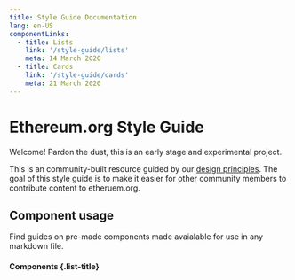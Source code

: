 ```yaml
---
title: Style Guide Documentation
lang: en-US
componentLinks:
  - title: Lists
    link: '/style-guide/lists'
    meta: 14 March 2020
  - title: Cards
    link: '/style-guide/cards'
    meta: 21 March 2020
---
```


# Ethereum.org Style Guide

Welcome! Pardon the dust, this is an early stage and experimental project.

This is an community-built resource guided by our [design principles](/about/principles/). The goal of this style guide is to make it easier for other community members to contribute content to etheruem.org.

## Component usage

Find guides on pre-made components made avaialable for use in any markdown file.

#### Components {.list-title}

<list-card :items="$page.frontmatter.componentLinks" level="5"/>
